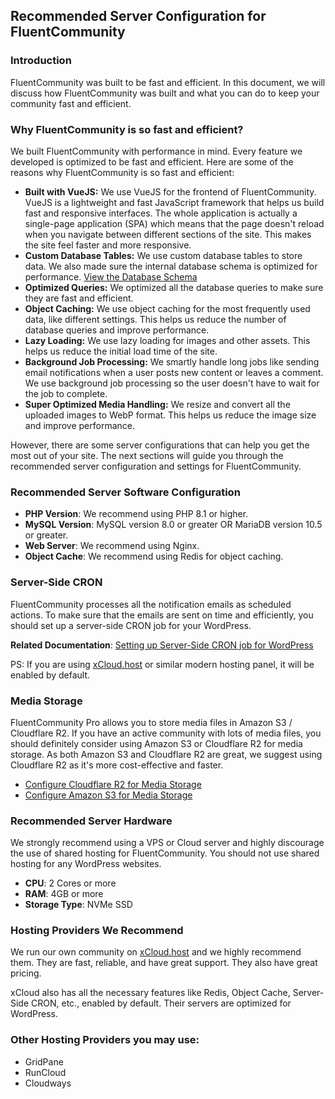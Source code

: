 ## Recommended Server Configuration for FluentCommunity

### Introduction
FluentCommunity was built to be fast and efficient. In this document, we will discuss how FluentCommunity was built and what you can do to keep your community fast and efficient.

### Why FluentCommunity is so fast and efficient?
We built FluentCommunity with performance in mind. Every feature we developed is optimized to be fast and efficient. Here are some of the reasons why FluentCommunity is so fast and efficient:

- **Built with VueJS:** We use VueJS for the frontend of FluentCommunity. VueJS is a lightweight and fast JavaScript framework that helps us build fast and responsive interfaces. The whole application is actually a single-page application (SPA) which means that the page doesn't reload when you navigate between different sections of the site. This makes the site feel faster and more responsive.
- **Custom Database Tables:** We use custom database tables to store data. We also made sure the internal database schema is optimized for performance. [View the Database Schema](database-schema.md)
- **Optimized Queries:** We optimized all the database queries to make sure they are fast and efficient.
- **Object Caching:** We use object caching for the most frequently used data, like different settings. This helps us reduce the number of database queries and improve performance.
- **Lazy Loading:** We use lazy loading for images and other assets. This helps us reduce the initial load time of the site.
- **Background Job Processing:** We smartly handle long jobs like sending email notifications when a user posts new content or leaves a comment. We use background job processing so the user doesn't have to wait for the job to complete.
- **Super Optimized Media Handling:** We resize and convert all the uploaded images to WebP format. This helps us reduce the image size and improve performance.

However, there are some server configurations that can help you get the most out of your site. The next sections will guide you through the recommended server configuration and settings for FluentCommunity.

### Recommended Server Software Configuration
- **PHP Version**: We recommend using PHP 8.1 or higher.
- **MySQL Version**: MySQL version 8.0 or greater OR MariaDB version 10.5 or greater.
- **Web Server**: We recommend using Nginx.
- **Object Cache**: We recommend using Redis for object caching.

### Server-Side CRON
FluentCommunity processes all the notification emails as scheduled actions. To make sure that the emails are sent on time and efficiently, you should set up a server-side CRON job for your WordPress.

**Related Documentation**:
[Setting up Server-Side CRON job for WordPress](https://fluentcrm.com/docs/fluentcrm-cron-job-basics-and-checklist/)

PS: If you are using [xCloud.host](https://xcloud.host/) or similar modern hosting panel, it will be enabled by default.

### Media Storage
FluentCommunity Pro allows you to store media files in Amazon S3 / Cloudflare R2. If you have an active community with lots of media files, you should definitely consider using Amazon S3 or Cloudflare R2 for media storage. As both Amazon S3 and Cloudflare R2 are great, we suggest using Cloudflare R2 as it's more cost-effective and faster.

- [Configure Cloudflare R2 for Media Storage](configure-cloudflare-r2.md)
- [Configure Amazon S3 for Media Storage](configure-amazon-s3.md)

### Recommended Server Hardware
We strongly recommend using a VPS or Cloud server and highly discourage the use of shared hosting for FluentCommunity. You should not use shared hosting for any WordPress websites.

- **CPU**: 2 Cores or more
- **RAM**: 4GB or more
- **Storage Type**: NVMe SSD

### Hosting Providers We Recommend
We run our own community on [xCloud.host](https://xcloud.host/) and we highly recommend them. They are fast, reliable, and have great support. They also have great pricing.

xCloud also has all the necessary features like Redis, Object Cache, Server-Side CRON, etc., enabled by default. Their servers are optimized for WordPress.

### Other Hosting Providers you may use:
- GridPane
- RunCloud
- Cloudways
